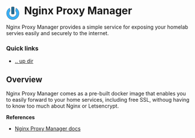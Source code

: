 # Nginx Proxy Manager <img style="margin: 6px 13px 0px 0px" align="left" src="../../../data/images/logo_36x36.png" />

Nginx Proxy Manager provides a simple service for exposing your homelab servies easily and securely 
to the internet.

### Quick links
* [.. up dir](../README.md)

## Overview
Nginx Proxy Manager comes as a pre-built docker image that enables you to easily forward to your home 
services, including free SSL, withoug having to know too much about Nginx or Letsencrypt.

**References**
* [Nginx Proxy Manager docs](https://nginxproxymanager.com/guide/)
